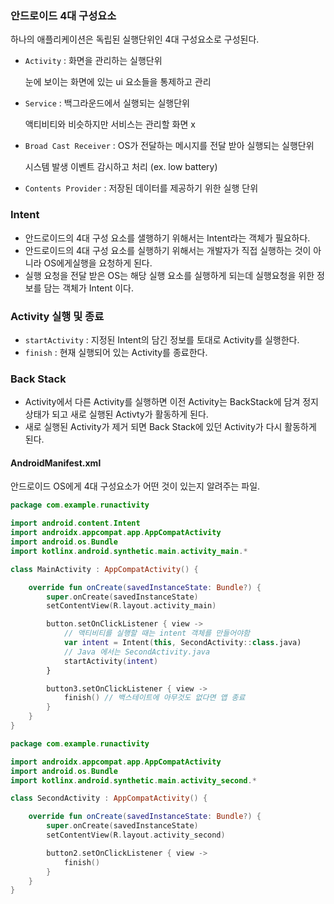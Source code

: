 ### 안드로이드 4대 구성요소

하나의 애플리케이션은 독립된 실행단위인 4대 구성요소로 구성된다.

- `Activity` : 화면을 관리하는 실행단위

  눈에 보이는 화면에 있는 ui 요소들을 통제하고 관리

- `Service` : 백그라운드에서 실행되는 실행단위

  액티비티와 비슷하지만 서비스는 관리할 화면 x

- `Broad Cast Receiver` : OS가 전달하는 메시지를 전달 받아 실행되는 실행단위

  시스템 발생 이벤트 감시하고 처리 (ex. low battery)

- `Contents Provider` :  저장된 데이터를 제공하기 위한 실행 단위



### Intent

- 안드로이드의 4대 구성 요소를 샐행하기 위해서는 Intent라는 객체가 필요하다.
- 안드로이드의 4대 구성 요소를 실행하기 위해서는 개발자가 직접 실행하는 것이 아니라 OS에게실행을 요청하게 된다.
- 실행 요청을 전달 받은 OS는 해당 실행 요소를 실행하게 되는데 실행요청을 위한 정보를 담는 객체가 Intent 이다.

### Activity 실행 및 종료

- `startActivity` : 지정된 Intent의 담긴 정보를 토대로 Activity를 실행한다.
- `finish` : 현재 실행되어 있는 Activity를 종료한다.



### Back Stack

- Activity에서 다른 Activity를 실행하면 이전 Activity는 BackStack에 담겨 정지 상태가 되고 새로 실행된 Activty가 활동하게 된다.
- 새로 실행된 Activity가 제거 되면 Back Stack에 있던 Activity가 다시 활동하게 된다.



#### AndroidManifest.xml

안드로이드 OS에게 4대 구성요소가 어떤 것이 있는지 알려주는 파일.



```kotlin
package com.example.runactivity

import android.content.Intent
import androidx.appcompat.app.AppCompatActivity
import android.os.Bundle
import kotlinx.android.synthetic.main.activity_main.*

class MainActivity : AppCompatActivity() {

    override fun onCreate(savedInstanceState: Bundle?) {
        super.onCreate(savedInstanceState)
        setContentView(R.layout.activity_main)

        button.setOnClickListener { view ->
            // 액티비티를 실행할 때는 intent 객체를 만들어야함
            var intent = Intent(this, SecondActivity::class.java)
            // Java 에서는 SecondActivity.java
            startActivity(intent)
        }

        button3.setOnClickListener { view ->
            finish() // 백스테이트에 아무것도 없다면 앱 종료
        }
    }
}

```

```kotlin
package com.example.runactivity

import androidx.appcompat.app.AppCompatActivity
import android.os.Bundle
import kotlinx.android.synthetic.main.activity_second.*

class SecondActivity : AppCompatActivity() {

    override fun onCreate(savedInstanceState: Bundle?) {
        super.onCreate(savedInstanceState)
        setContentView(R.layout.activity_second)

        button2.setOnClickListener { view ->
            finish()
        }
    }
}

```

